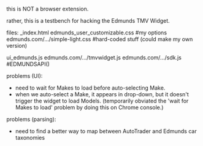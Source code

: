 this is NOT a browser extension.

rather, this is a testbench for hacking the Edmunds TMV Widget.



files:
_index.html
  edmunds_user_customizable.css #my options
  edmunds.com/.../simple-light.css #hard-coded stuff (could make my own version)
  
  ui_edmunds.js 
    edmunds.com/.../tmvwidget.js 
      edmunds.com/.../sdk.js #EDMUNDSAPI()


problems (UI):
- need to wait for Makes to load before auto-selecting Make.
- when we auto-select a Make, it appears in drop-down, but it doesn't trigger the widget to load Models. (temporarily obviated the 'wait for Makes to load' problem by doing this on Chrome console.)

problems (parsing):
- need to find a better way to map between AutoTrader and Edmunds car taxonomies


